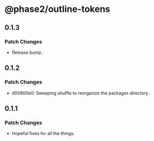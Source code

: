 # @phase2/outline-tokens

## 0.1.3

### Patch Changes

- Release bump.

## 0.1.2

### Patch Changes

- d00800e0: Sweeping shuffle to reorganize the packages directory.

## 0.1.1

### Patch Changes

- Hopeful fixes for all the things.
